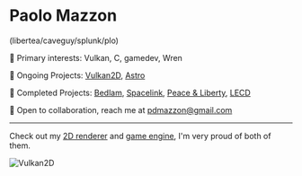 # Paolo Mazzon
(libertea/caveguy/splunk/plo)

👺 Primary interests: Vulkan, C, gamedev, Wren

🍄 Ongoing Projects: [Vulkan2D](http://www.github.com/PaoloMazzon/Vulkan2D), [Astro](https://github.com/PaoloMazzon/astro-engine)

🤨 Completed Projects: [Bedlam](https://github.com/PaoloMazzon/Bedlam), [Spacelink](https://github.com/PaoloMazzon/Spacelink), [Peace & Liberty](https://github.com/PaoloMazzon/PeacenLiberty), [LECD](https://github.com/PaoloMazzon/Low-Earth-Cleanup-Detail)

🗿 Open to collaboration, reach me at [pdmazzon@gmail.com](mailto:pdmazzon@gmail.com)

---------

Check out my [2D renderer](http://www.github.com/PaoloMazzon/Vulkan2D) and [game engine](https://github.com/PaoloMazzon/astro-engine),
I'm very proud of both of them.

![Vulkan2D](https://github.com/PaoloMazzon/Vulkan2D/raw/master/examples/retrolook/example.gif)
